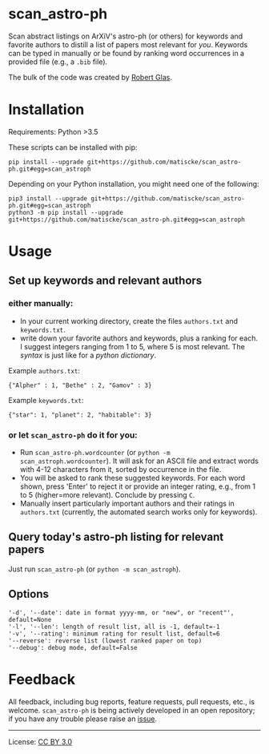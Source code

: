 scan_astro-ph
=============
Scan abstract listings on ArXiV's astro-ph (or others) for keywords and favorite authors to distill a list of papers most relevant for *you*.
Keywords can be typed in manually or be found by ranking word occurrences in a provided file (e.g., a `.bib` file).

The bulk of the code was created by [Robert Glas](https://github.com/rmglas).

# Installation
Requirements: Python >3.5

These scripts can be installed with pip:
```
pip install --upgrade git+https://github.com/matiscke/scan_astro-ph.git#egg=scan_astroph
```
Depending on your Python installation, you might need one of the following:
```
pip3 install --upgrade git+https://github.com/matiscke/scan_astro-ph.git#egg=scan_astroph
python3 -m pip install --upgrade git+https://github.com/matiscke/scan_astro-ph.git#egg=scan_astroph
```

# Usage

## Set up keywords and relevant authors
### either manually:
- In your current working directory, create the files `authors.txt` and `keywords.txt`.
- write down your favorite authors and keywords, plus a ranking for each. I suggest integers ranging from 1 to 5, where 5 is most relevant. The *syntax* is just like for a *python dictionary*.

Example `authors.txt`:
```
{"Alpher" : 1, "Bethe" : 2, "Gamov" : 3}
```
Example `keywords.txt`:
```
{"star": 1, "planet": 2, "habitable": 3}
```

### or let `scan_astro-ph` do it for you:
- Run `scan_astro-ph.wordcounter` (or `python -m scan_astroph.wordcounter`).
It will ask for an ASCII file and extract words with 4-12 characters from it, sorted by occurrence in the file.
- You will be asked to rank these suggested keywords. For each word shown, press 'Enter' to reject it or provide an integer rating, e.g., from 1 to 5 (higher=more relevant). Conclude by pressing `C`.
- Manually insert particularly important authors and their ratings in `authors.txt` (currently, the automated search works only for keywords).


## Query today's astro-ph listing for relevant papers
Just run `scan_astro-ph` (or `python -m scan_astroph`).

## Options
```
'-d', '--date': date in format yyyy-mm, or "new", or "recent"', default=None
'-l', '--len': length of result list, all is -1, default=-1
'-v', '--rating': minimum rating for result list, default=6
'--reverse': reverse list (lowest ranked paper on top)
'--debug': debug mode, default=False
```

# Feedback
All feedback, including bug reports, feature requests, pull requests, etc., is welcome. `scan_astro-ph` is being actively developed in an open repository; if you have any trouble please raise an [issue](https://github.com/matiscke/scan_astro-ph/issues/new).

---------------------
License: [CC BY 3.0](http://creativecommons.org/licenses/by/3.0/)
